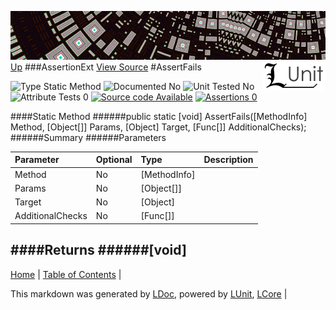 ![](../Content/LUnit-banner-small.png "")
[<img align="right" src="../Content/LUnit-logo-small.png">](../../README.md)
[Up](AssertionExt.md)
###AssertionExt
[View Source](AssertionExt.md)
#AssertFails

![Type Static Method](http://b.repl.ca/v1/Type-Static%20Method-lightgrey.png "") ![Documented No](http://b.repl.ca/v1/Documented-No-red.png "") ![Unit Tested No](http://b.repl.ca/v1/Unit%20Tested-No-lightgrey.png "") ![Attribute Tests 0](http://b.repl.ca/v1/Attribute%20Tests-0-lightgrey.png "") [![Source code Available](http://b.repl.ca/v1/Source%20code-Available-brightgreen.png "")](AssertionExt.md) [![Assertions 0](http://b.repl.ca/v1/Assertions-0-brightgreen.png "")](AssertionExt.md)

####Static Method
######public static [void] AssertFails([MethodInfo] Method, [Object[]] Params, [Object] Target, [Func<Boolean>[]] AdditionalChecks);
######Summary
######Parameters

Parameter | Optional | Type | Description
:---  | :---  | :---  | :--- 
Method | No | [MethodInfo] | 
Params | No | [Object[]] | 
Target | No | [Object] | 
AdditionalChecks | No | [Func<Boolean>[]] | 

####Returns
######[void]
---

[Home](../../README.md) | [Table of Contents](../../TableOfContents.md) | 


This markdown was generated by [LDoc](https://github.com/CodeSingularity/LDoc), powered by [LUnit](https://github.com/CodeSingularity/LUnit), [LCore](https://github.com/CodeSingularity/LCore) | 

